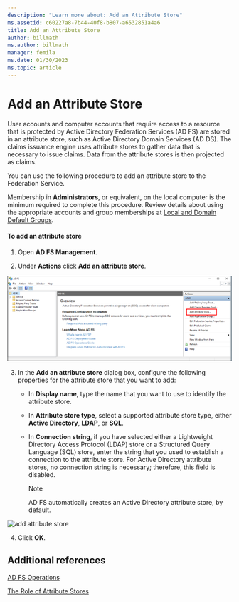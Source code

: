 ```yaml
---
description: "Learn more about: Add an Attribute Store"
ms.assetid: c60227a8-7b44-40f8-b807-a6532851a4a6
title: Add an Attribute Store
author: billmath
ms.author: billmath
manager: femila
ms.date: 01/30/2023
ms.topic: article
---
```


# Add an Attribute Store


User accounts and computer accounts that require access to a resource that is protected by Active Directory Federation Services \(AD FS\) are stored in an attribute store, such as Active Directory Domain Services \(AD DS\). The claims issuance engine uses attribute stores to gather data that is necessary to issue claims. Data from the attribute stores is then projected as claims.

You can use the following procedure to add an attribute store to the Federation Service.

Membership in **Administrators**, or equivalent, on the local computer is the minimum required to complete this procedure.  Review details about using the appropriate accounts and group memberships at [Local and Domain Default Groups](/previous-versions/orphan-topics/ws.10/dd728026(v=ws.10)).

#### To add an attribute store

1.  Open **AD FS Management**.

2.  Under **Actions** click **Add an attribute store**.

![Screenshot that highlights the Add Attribute Store action.](media/Add-an-Attribute-Store/addstore1.PNG)

3. In the **Add an attribute store** dialog box, configure the following properties for the attribute store that you want to add:

   -   In **Display name**, type the name that you want to use to identify the attribute store.

   -   In **Attribute store type**, select a supported attribute store type, either **Active Directory**, **LDAP**, or **SQL**.

   -   In **Connection string**, if you have selected either a Lightweight Directory Access Protocol \(LDAP\) store or a Structured Query Language \(SQL\) store, enter the string that you used to establish a connection to the attribute store. For Active Directory attribute stores, no connection string is necessary; therefore, this field is disabled.

       > [!NOTE]
       > AD FS automatically creates an Active Directory attribute store, by default.

![add attribute store](media/Add-an-Attribute-Store/addstore2.PNG)

4. Click **OK**.

## Additional references

[AD FS Operations](../ad-fs-operations.md)

[The Role of Attribute Stores](../../ad-fs/technical-reference/The-Role-of-Attribute-Stores.md)
